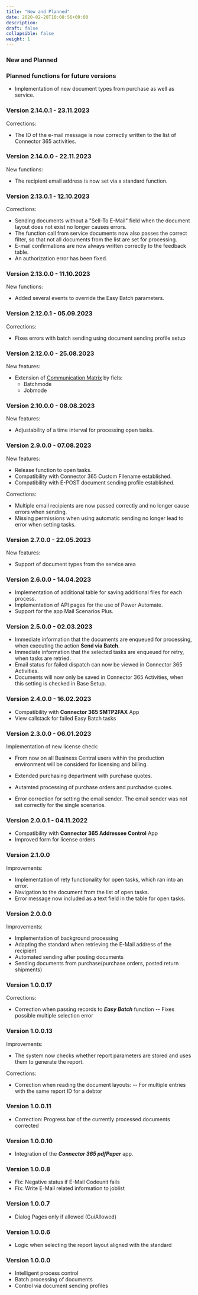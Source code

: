 ```yaml
---
title: "New and Planned"
date: 2020-02-28T10:08:56+09:00
description: 
draft: false
collapsible: false
weight: 1
---
```


### New and Planned

### Planned functions for future versions
- Implementation of new document types from purchase as well as service.

### Version 2.14.0.1 - 23.11.2023
Corrections:
- The ID of the e-mail message is now correctly written to the list of Connector 365 activities.

### Version 2.14.0.0 - 22.11.2023
New functions:
- The recipient email address is now set via a standard function.

### Version 2.13.0.1 - 12.10.2023
Corrections:
 - Sending documents without a "Sell-To E-Mail" field when the document layout does not exist no longer causes errors.
 - The function call from service documents now also passes the correct filter, so that not all documents from the list are set for processing.
 - E-mail confirmations are now always written correctly to the feedback table.
 - An authorization error has been fixed.

### Version 2.13.0.0 - 11.10.2023
New functions:
 - Added several events to override the Easy Batch parameters.

### Version 2.12.0.1 - 05.09.2023
Corrections:
 - Fixes errors with batch sending using document sending profile setup

### Version 2.12.0.0 - 25.08.2023
New features:
 - Extension of [Communication Matrix](/en-us/apps/base/first-steps/setup/communication-matrix/) by fiels:
    * Batchmode
    * Jobmode

### Version 2.10.0.0 - 08.08.2023
New features:
 - Adjustability of a time interval for processing open tasks.

### Version 2.9.0.0 - 07.08.2023
New features:
 - Release function to open tasks.
 - Compatibility with Connector 365 Custom Filename established.
 - Compatibility with E-POST document sending profile established.

Corrections:
 - Multiple email recipients are now passed correctly and no longer cause errors when sending.
 - Missing permissions when using automatic sending no longer lead to error when setting tasks.
### Version 2.7.0.0 - 22.05.2023
New features:
 - Support of document types from the service area

### Version 2.6.0.0 - 14.04.2023
- Implementation of additional table for saving additional files for each process.
- Implementation of API pages for the use of Power Automate.
- Support for the app Mail Scenarios Plus.
### Version 2.5.0.0 - 02.03.2023
- Immediate information that the documents are enqueued for processing, when executing the action **Send via Batch**.
- Immediate information that the selected tasks are enqueued for retry, when tasks are retried.
- Email status for failed dispatch can now be viewed in Connector 365 Activities.
- Documents will now only be saved in Connector 365 Activities, when this setting is checked in Base Setup.
### Version 2.4.0.0 - 16.02.2023
- Compatibility with **Connector 365 SMTP2FAX** App
- View callstack for failed Easy Batch tasks
### Version 2.3.0.0 - 06.01.2023
Implementation of new license check:
- From now on all Business Central users within the production environment will be considerd for licensing and billing.

- Extended purchasing department with purchase quotes.
- Autamted processing of purchase orders and purchadse quotes.
- Error correction for setting the email sender.
  The email sender was not set correctly for the single scenarios.

### Version 2.0.0.1 - 04.11.2022
 - Compatibility with **Connector 365 Addressee Control** App
 - Improved form for license orders

### Version 2.1.0.0
Improvements:
 - Implementation of rety functionality for open tasks, which ran into an error.
 - Navigation to the document from the list of open tasks.
 - Error message now included as a text field in the table for open tasks.

### Version 2.0.0.0
Improvements:
 - Implementation of background processing
 - Adapting the standard when retrieving the E-Mail address of the recipient
 - Automated sending after posting documents 
 - Sending documents from purchase(purchase orders, posted return shipments)

### Version 1.0.0.17
Corrections:
 - Correction when passing records to ***Easy Batch*** function
   -- Fixes possible multiple selection error

### Version 1.0.0.13
Improvements:
 - The system now checks whether report parameters are stored and uses them to generate the report.

Corrections:
 - Correction when reading the document layouts:
  -- For multiple entries with the same report ID for a debtor

### Version 1.0.0.11
- Correction: Progress bar of the currently processed documents corrected

### Version 1.0.0.10
- Integration of the ***Connector 365 pdfPaper*** app.

### Version 1.0.0.8
- Fix: Negative status if E-Mail Codeunit fails 
- Fix: Write E-Mail related information to joblist

### Version 1.0.0.7
- Dialog Pages only if allowed (GuiAllowed)

### Version 1.0.0.6
- Logic when selecting the report layout aligned with the standard

### Version 1.0.0.0
- Intelligent process control
- Batch processing of documents
- Control via document sending profiles
